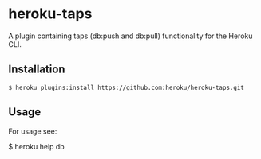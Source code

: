 heroku-taps
===========

A plugin containing taps (db:push and db:pull) functionality for the Heroku CLI.

## Installation

    $ heroku plugins:install https://github.com:heroku/heroku-taps.git

## Usage

For usage see:

  $ heroku help db
